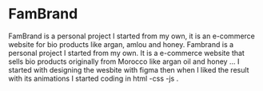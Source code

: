 # FamBrand
FamBrand is a personal project I started from my own, it is an e-commerce website for bio products like argan, amlou and honey. 
Fambrand is a personal project I started from my own. It is a e-commerce website that sells bio products originally from Morocco like argan oil and honey ... I started with designing the wesbite with figma then when I liked the result with its animations I started coding in html -css -js . 
